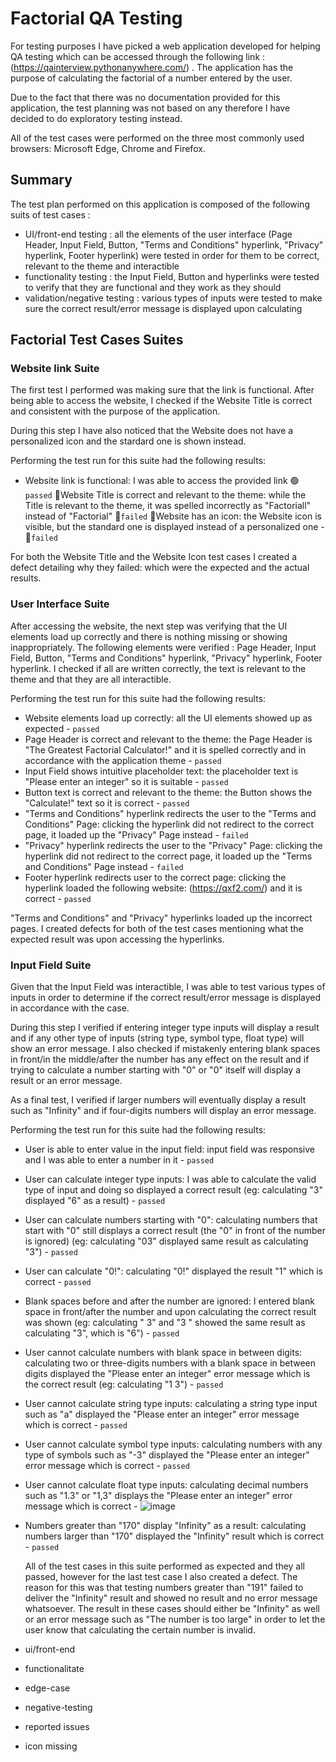 # **Factorial QA Testing**

  For testing purposes I have picked a web application developed for helping QA testing which can be accessed through the following link : (https://qainterview.pythonanywhere.com/) . The application has the purpose of calculating the factorial of a number entered by the user.
  
  Due to the fact that there was no documentation provided for this application, the test planning was not based on any therefore I have decided to do exploratory testing instead.
  
  All of the test cases were performed on the three most commonly used browsers: Microsoft Edge, Chrome and Firefox.
  
  ## Summary
  
  The test plan performed on this application is composed of the following suits of test cases :
  - UI/front-end testing : all the elements of the user interface (Page Header, Input Field, Button, "Terms and Conditions" hyperlink, "Privacy" hyperlink, Footer hyperlink) were tested in order for them to be correct, relevant to the theme and interactible
  - functionality testing : the Input Field, Button and hyperlinks were tested to verify that they are functional and they work as they should
  - validation/negative testing : various types of inputs were tested to make sure the correct result/error message is displayed upon calculating

## Factorial Test Cases Suites

### Website link Suite
  
   The first test I performed was making sure that the link is functional. After being able to access the website, I checked if the Website Title is correct and consistent with the purpose of the application.
   
   During this step I have also noticed that the Website does not have a personalized icon and the stardard one is shown instead.
   
   Performing the test run for this suite had the following results: 
   
   - Website link is functional: I was able to access the provided link   🟢 `passed`
   🔴Website Title is correct and relevant to the theme: while the Title is relevant to the theme, it was spelled incorrectly as "Factoriall" instead of "Factorial"   🔴`failed`
   🔴Website has an icon: the Website icon is visible, but the standard one is displayed instead of a personalized one - 🔴`failed`

For both the Website Title and the Website Icon test cases I created a defect detailing why they failed: which were the expected and the actual results.
   
   ### User Interface Suite
   
   After accessing the website, the next step was verifying that the UI elements load up correctly and there is nothing missing or showing inappropriately. The following elements were verified : Page Header, Input Field, Button, "Terms and Conditions" hyperlink, "Privacy" hyperlink, Footer hyperlink. I checked if all are written correctly, the text is relevant to the theme and that they are all interactible.
   
   Performing the test run for this suite had the following results:
   
   - Website elements load up correctly: all the UI elements showed up as expected - `passed`
   - Page Header is correct and relevant to the theme: the Page Header is "The Greatest Factorial Calculator!" and it is spelled correctly and in accordance with the application theme - `passed`
   - Input Field shows intuitive placeholder text: the placeholder text is "Please enter an integer" so it is suitable - `passed`
   - Button text is correct and relevant to the theme: the Button shows the "Calculate!" text so it is correct - `passed`
   - "Terms and Conditions" hyperlink redirects the user to the "Terms and Conditions" Page: clicking the hyperlink did not redirect to the correct page, it loaded up the "Privacy" Page instead - `failed`
   - "Privacy" hyperlink redirects the user to the "Privacy" Page: clicking the hyperlink did not redirect to the correct page, it loaded up the "Terms and Conditions" Page instead - `failed`
   - Footer hyperlink redirects user to the correct page: clicking the hyperlink loaded the following website: (https://qxf2.com/) and it is correct - `passed`

"Terms and Conditions" and "Privacy" hyperlinks loaded up the incorrect pages. I created defects for both of the test cases mentioning what the expected result was upon accessing the hyperlinks.

### Input Field Suite

Given that the Input Field was interactible, I was able to test various types of inputs in order to determine if the correct result/error message is displayed in accordance with the case.

During this step I verified if entering integer type inputs will display a result and if any other type of inputs (string type, symbol type, float type) will show an error message. I also checked if mistakenly entering blank spaces in front/in the middle/after the number has any effect on the result and if trying to calculate a number starting with "0" or "0" itself will display a result or an error message. 

As a final test, I verified if larger numbers will eventually display a result such as "Infinity" and if four-digits numbers will display an error message.

Performing the test run for this suite had the following results:

- User is able to enter value in the input field: input field was responsive and I was able to enter a number in it - `passed`
- User can calculate integer type inputs: I was able to calculate the valid type of input and doing so displayed a correct result (eg: calculating "3" displayed "6" as a result) - `passed`
- User can calculate numbers starting with "0": calculating numbers that start with "0" still displays a correct result (the "0" in front of the number is ignored) (eg: calculating "03" displayed same result as calculating "3") - `passed`
- User can calculate "0!": calculating "0!" displayed the result "1" which is correct - `passed`
- Blank spaces before and after the number are ignored: I entered blank space in front/after the number and upon calculating the correct result was shown (eg: calculating " 3" and "3 " showed the same result as calculating "3", which is "6") - `passed`
- User cannot calculate numbers with blank space in between digits: calculating two or three-digits numbers with a blank space in between digits displayed the "Please enter an integer" error message which is the correct result  (eg: calculating "1 3") - `passed`
- User cannot calculate string type inputs: calculating a string type input such as "a" displayed the "Please enter an integer" error message which is correct - `passed`
- User cannot calculate symbol type inputs: calculating numbers with any type of symbols such as "-3" displayed the "Please enter an integer" error message which is correct - `passed`
- User cannot calculate float type inputs: calculating decimal numbers such as "1.3" or "1,3" displays the "Please enter an integer" error message which is correct - ![image](https://user-images.githubusercontent.com/118375564/203832799-1a288eda-58d8-4a68-bafe-cfffef64bf77.png)
- Numbers greater than "170" display "Infinity" as a result: calculating numbers larger than "170" displayed the "Infinity" result which is correct - `passed`

  All of the test cases in this suite performed as expected and they all passed, however for the last test case I also created a defect. The reason for this was that testing numbers greater than "191" failed to deliver the "Infinity" result and showed no result and no error message whatsoever. The result in these cases should either be "Infinity" as well or an error message such as "The number is too large" in order to let the user know that calculating the certain number is invalid.
  
  
   





- ui/front-end 
- functionalitate
- edge-case
- negative-testing


- reported issues
- icon missing
